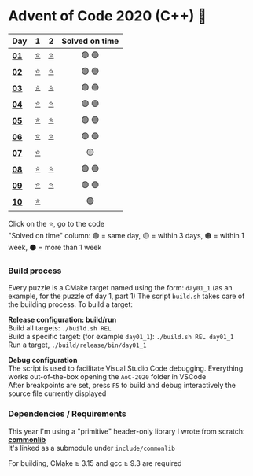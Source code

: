 # Advent of Code 2020 (C++) 🎄

<div align="center">

| Day                                            | 1                     | 2                     | Solved on time |
| ---------------------------------------------- | :-------------------: | :-------------------: | :------------: |
| **[01](https://adventofcode.com/2020/day/1)**  | [⭐](src/day01_1.cpp) | [⭐](src/day01_2.cpp) | 🟢 🟢          |
| **[02](https://adventofcode.com/2020/day/2)**  | [⭐](src/day02_1.cpp) | [⭐](src/day02_2.cpp) | 🟢 🟢          |
| **[03](https://adventofcode.com/2020/day/3)**  | [⭐](src/day03_1.cpp) | [⭐](src/day03_2.cpp) | 🟢 🟢          |
| **[04](https://adventofcode.com/2020/day/4)**  | [⭐](src/day04_1.cpp) | [⭐](src/day04_2.cpp) | 🟢 🟢          |
| **[05](https://adventofcode.com/2020/day/5)**  | [⭐](src/day05_1.cpp) | [⭐](src/day05_2.cpp) | 🟢 🟢          |
| **[06](https://adventofcode.com/2020/day/6)**  | [⭐](src/day06_1.cpp) | [⭐](src/day06_2.cpp) | 🟢 🟢          |
| **[07](https://adventofcode.com/2020/day/7)**  | [⭐](src/day07_1.cpp) |                       | 🟡             |
| **[08](https://adventofcode.com/2020/day/8)**  | [⭐](src/day08_1.cpp) | [⭐](src/day08_2.cpp) | 🟢 🟢          |
| **[09](https://adventofcode.com/2020/day/9)**  | [⭐](src/day09_1.cpp) | [⭐](src/day09_2.cpp) | 🟢 🟢          |
| **[10](https://adventofcode.com/2020/day/10)** | [⭐](src/day10_1.cpp) |                       | 🟢             |

</div>

Click on the ⭐, go to the code  
"Solved on time" column: 🟢 = same day, 🟡 = within 3 days, 🟠 = within 1 week, ⚫ = more than 1 week

### Build process

Every puzzle is a CMake target named using the form: `day01_1` (as an example, for the puzzle of day 1, part 1)
The script `build.sh` takes care of the building process. To build a target:

**Release configuration: build/run**  
Build all targets: `./build.sh REL`  
Build a specific target: (for example `day01_1`): `./build.sh REL day01_1`  
Run a target, `./build/release/bin/day01_1`

**Debug configuration**  
The script is used to facilitate Visual Studio Code debugging. Everything works out-of-the-box opening the `AoC-2020` folder in VSCode  
After breakpoints are set, press `F5` to build and debug interactively the source file currently displayed

### Dependencies / Requirements

This year I'm using a "primitive" header-only library I wrote from scratch: **[commonlib](https://github.com/albertosantagostino/commonlib-cpp)**  
It's linked as a submodule under `include/commonlib`

For building, CMake ≥ 3.15 and gcc ≥ 9.3 are required

